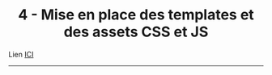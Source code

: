 <h1 align="center">4 - Mise en place des templates et des assets CSS et JS</h1>

</div>

Lien [ICI](https://www.youtube.com/watch?v=aqw1bgitDcE&list=PLBq3aRiVuwyzI0MT4LhvwqkVenz5pF_DM)

---
